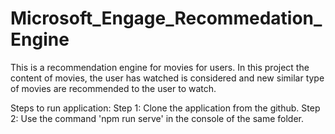 # Microsoft_Engage_Recommedation_Engine

This is a recommendation engine for movies for users. 
In this project the content of movies, the user has watched is considered and new similar type of movies are recommended to the user to watch.


Steps to run application:
Step 1: Clone the application from the github.
Step 2: Use the command 'npm run serve' in the console of the same folder.

